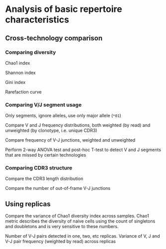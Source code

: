 # Analysis of basic repertoire characteristics

## Cross-technology comparison

### Comparing diversity

Chao1 index

Shannon index

Gini index

Rarefaction curve

### Comparing V/J segment usage

Only segments, ignore alleles, use only major allele (``*01``)

Compare V and J frequency distributions, both weighted (by read) and unweighted (by clonotype, i.e. unique CDR3)

Compare frequency of V-J junctions, weighted and unweighted

Perform 2-way ANOVA test and post-hoc T-test to detect V and J segments that are missed by certain technologies

### Comparing CDR3 structure

Compare the CDR3 length distribution

Compare the number of out-of-frame V-J junctions

## Using replicas

Compare the variance of Chao1 diversity index across samples. Chao1 metric describes the diversity of naive cells using the count of singletons and doubletons and is very sensitive to these numbers. 

Number of V-J pairs detected in one, two, etc replicas. Variance of V, J and V-J pair frequency (weighted by read) across replicas

